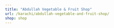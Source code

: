 ```yaml
---
title: "Abdullah Vegetable & Fruit Shop"
url: /karachi/abdullah-vegetable-and-fruit-shop/
shop: shop
---
```

